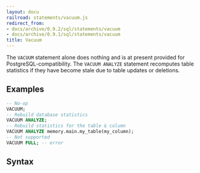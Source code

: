 ```yaml
---
layout: docu
railroad: statements/vacuum.js
redirect_from:
- docs/archive/0.9.2/sql/statements/vacuum
- docs/archive/0.9.1/sql/statements/vacuum
title: Vacuum
---
```


The `VACUUM` statement alone does nothing and is at present provided for PostgreSQL-compatibility.
The `VACUUM ANALYZE` statement recomputes table statistics if they have become stale due to table updates or deletions.

## Examples

```sql
-- No-op
VACUUM;
-- Rebuild database statistics
VACUUM ANALYZE;
-- Rebuild statistics for the table & column
VACUUM ANALYZE memory.main.my_table(my_column);
-- Not supported
VACUUM FULL; -- error
```

## Syntax

<div id="rrdiagram1"></div>
